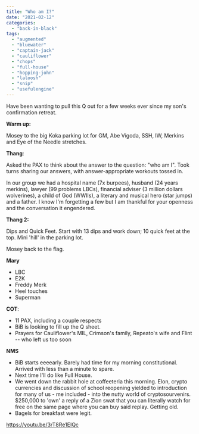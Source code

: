 ```yaml
---
title: "Who am I?"
date: "2021-02-12"
categories: 
  - "back-in-black"
tags: 
  - "augmented"
  - "bluewater"
  - "captain-jack"
  - "cauliflower"
  - "chops"
  - "full-house"
  - "hopping-john"
  - "laloosh"
  - "snip"
  - "usefulengine"
---
```


Have been wanting to pull this Q out for a few weeks ever since my son's confirmation retreat.

**Warm up:**

Mosey to the big Koka parking lot for GM, Abe Vigoda, SSH, IW, Merkins and Eye of the Needle stretches.

**Thang**:

Asked the PAX to think about the answer to the question: "who am I". Took turns sharing our answers, with answer-appropriate workouts tossed in.

In our group we had a hospital name (7x burpees), husband (24 years merkins), lawyer (99 problems LBCs), financial adviser (3 million dollars wolverines), a child of God (WWIIs), a literary and musical hero (star jumps) and a father. I know I'm forgetting a few but I am thankful for your openness and the conversation it engendered.

**Thang 2:**

Dips and Quick Feet. Start with 13 dips and work down; 10 quick feet at the top. Mini 'hill' in the parking lot.

Mosey back to the flag.

**Mary**

- LBC
- E2K
- Freddy Merk
- Heel touches
- Superman

**COT**:

- 11 PAX, including a couple respects
- BiB is looking to fill up the Q sheet.
- Prayers for Cauliflower's MIL, Crimson's family, Repeato's wife and Flint -- who left us too soon

**NMS**

- BiB starts eeeearly. Barely had time for my morning constitutional. Arrived with less than a minute to spare.
- Next time I'll do like Full House.
- We went down the rabbit hole at coffeeteria this morning. Elon, crypto currencies and discussion of school reopening yielded to introduction for many of us - me included - into the nutty world of cryptosourvenirs. $250,000 to 'own' a reply of a Zion swat that you can literally watch for free on the same page where you can buy said replay. Getting old.
- Bagels for breakfast were legit.

https://youtu.be/3rT8Re1EIQc
